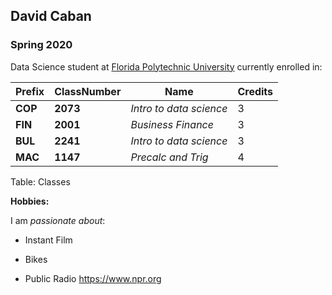 ## David Caban

### Spring 2020 

Data Science student at [Florida Polytechnic University](https://www.floridapoly.edu) currently enrolled in: 


| Prefix | ClassNumber  | Name                        | Credits |
| ------ | ------       | ------                      | ------  |
| **COP**    | **2073** | *Intro to data science*     | 3       |
| **FIN**    | **2001** | *Business Finance*          | 3       |
| **BUL**    | **2241** | *Intro to data science*     | 3       |
| **MAC**    | **1147** | *Precalc and Trig*          | 4       |

Table: Classes


**Hobbies:**

I am _passionate about_: 

- Instant Film

- Bikes

- Public Radio <https://www.npr.org>
